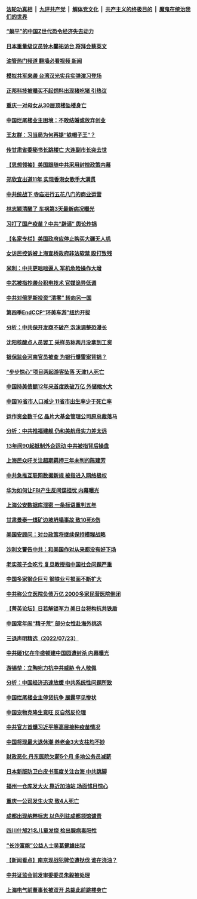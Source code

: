 ####  [法轮功真相](../../../../basic/blob/master/README.md?t=07251731) &nbsp;|&nbsp; [九评共产党](../../../../9ping.md/blob/master/README.md?t=07251731) &nbsp;|&nbsp; [解体党文化](../../../../jtdwh.md/blob/master/README.md?t=07251731)  &nbsp;|&nbsp; [共产主义的终极目的](../../../../gczydzjmd.md/blob/master/README.md?t=07251731) &nbsp;|&nbsp; [魔鬼在统治我们的世界](../../../../mgztzwmdsj.md/blob/master/README.md?t=07251731) 

#### [“躺平”的中国Z世代恐令经济失去动力](../pages/nsc413/n13788503.md?t=07251731) 

#### [日本重量级议员铃木馨祐访台 将拜会蔡英文](../pages/nsc413/n13788531.md?t=07251731) 

#### [油管热门频道 翻墙必看视频 新闻](http://45.76.130.85:81/youtube.html?07251731)

#### [模拟共军来袭 台湾汉光实兵实弹演习登场](../pages/nsc413/n13788316.md?t=07251731) 

#### [正邦科技被曝买不起饲料出现猪吃猪 引热议](../pages/nsc413/n13788392.md?t=07251731) 

#### [重庆一对母女从30层顶楼坠楼身亡](../pages/nsc413/n13788411.md?t=07251731) 


#### [中国烂尾楼业主困境：不敢结婚或放弃创业](../pages/nsc413/n13788283.md?t=07251731) 

#### [王友群：习当局为何再提“铁帽子王”？](../pages/nsc413/n13788244.md?t=07251731) 

#### [传甘肃省委秘书长跳楼亡 大连副市长突去世](../pages/nsc413/n13788331.md?t=07251731) 

#### [【思想领袖】美国跟随中共采用封控政策内幕](../pages/nsc413/n13773433.md?t=07251731) 

#### [郑欣宜出道11年 实现香港女歌手大满贯](../pages/nsc413/n13788258.md?t=07251731) 

#### [中共统战下 寺庙进行五花八门的商业运营](../pages/nsc413/n13788204.md?t=07251731) 

#### [林志颖清醒了 车祸第3天最新病况曝光](../pages/nsc413/n13788200.md?t=07251731) 

#### [习打了国产疫苗？中共“辟谣” 舆论炸锅](../pages/nsc413/n13788211.md?t=07251731) 

#### [【名家专栏】美国政府应停止购买大疆无人机](../pages/nsc413/n13788100.md?t=07251731) 

#### [女访民控诉被上海宣桥政府非法软禁 殴打致残](../pages/nsc413/n13788170.md?t=07251731) 

#### [米利：中共更咄咄逼人 军机危险操作大增](../pages/nsc413/n13788128.md?t=07251731) 

#### [中芯被指抄袭台积电技术 官媒诡异低调](../pages/nsc413/n13787259.md?t=07251731) 

#### [中共对俄罗斯投资“清零” 转向另一国](../pages/nsc413/n13788094.md?t=07251731) 

#### [第四季EndCCP“环美车游”纽约开拔](../pages/nsc413/n13788087.md?t=07251731) 

#### [分析：中共保开发商不破产 泡沫调整恐漫长](../pages/nsc413/n13788069.md?t=07251731) 

#### [沈阳核酸点人员罢工 采样员称两月没拿到工资](../pages/nsc413/n13788050.md?t=07251731) 

#### [银保监会河南官员被查 为银行爆雷案背锅？](../pages/nsc413/n13788007.md?t=07251731) 

#### [“步步惊心”项目两起游客坠落 天津1人死亡](../pages/nsc413/n13787973.md?t=07251731) 


#### [中国持美债额12年来首度跌破万亿 外储缩水大](../pages/nsc413/n13787993.md?t=07251731) 

#### [中国16省市人口减少 11省市出生率少于死亡率](../pages/nsc413/n13787976.md?t=07251731) 

#### [运作资金数千亿 晶片大基金管理公司原总裁落马](../pages/nsc413/n13787974.md?t=07251731) 

#### [分析：中共推福建舰 仍和美航母实力差太远](../pages/nsc413/n13784118.md?t=07251731) 

#### [13年间90起抵制外企运动 中共被指背后操盘](../pages/nsc413/n13787942.md?t=07251731) 

#### [上海民众吁关注超期羁押三年未判的陈建芳](../pages/nsc413/n13787893.md?t=07251731) 

#### [中共急推互联网数据新规 被指进入网络极权](../pages/nsc413/n13787870.md?t=07251731) 

#### [华为如何让FBI产生反间谍担忧 内幕曝光](../pages/nsc413/n13787864.md?t=07251731) 

#### [上海公安数据库泄密 一条标语重判五年](../pages/nsc413/n13787387.md?t=07251731) 

#### [甘肃景泰一煤矿边坡坍塌事故 致10死6伤](../pages/nsc413/n13787886.md?t=07251731) 

#### [美国安顾问：对台政策将继续保持模糊战略](../pages/nsc413/n13787883.md?t=07251731) 

#### [沙利文警告中共：和美国作对从来都没有好下场](../pages/nsc413/n13787840.md?t=07251731) 

#### [老实孩子会吃亏 复旦教授指中国社会问题严重](../pages/nsc413/n13787879.md?t=07251731) 

#### [中国多家钢企巨亏 钢铁业亏损面不断扩大](../pages/nsc413/n13787859.md?t=07251731) 

#### [中共称公立医院负债万亿 2000多家民营医院倒闭](../pages/nsc413/n13787863.md?t=07251731) 

#### [【菁英论坛】日若解锁军力 美日台将构抗共铁盾](../pages/nsc413/n13787855.md?t=07251731) 

#### [中国常年闹“精子荒” 部分女性赴海外挑选](../pages/nsc413/n13787851.md?t=07251731) 

#### [三退声明精选（2022/07/23）](../pages/nsc413/n13787822.md?t=07251731) 

#### [中共砸1亿在华盛顿建中国园遭封杀 内幕曝光](../pages/nsc413/n13787792.md?t=07251731) 

#### [游锡堃：立陶宛力抗中共威胁 令人敬佩](../pages/nsc413/n13787724.md?t=07251731) 

#### [分析：中国经济迅速放缓 中共系统性问题所致](../pages/nsc413/n13787310.md?t=07251731) 

#### [中国烂尾楼业主停贷抗争 展露罕见惨状](../pages/nsc413/n13787794.md?t=07251731) 

#### [中国宠物克隆生意旺 反自然反伦理](../pages/nsc413/n13787780.md?t=07251731) 

#### [中共官方首爆习近平等高层接种疫苗情况](../pages/nsc413/n13787776.md?t=07251731) 

#### [中国将现最大退休潮 养老金3大支柱均不妙](../pages/nsc413/n13787671.md?t=07251731) 

#### [财政恶化 丹东医院欠薪5个月 多地公务员减薪](../pages/nsc413/n13787612.md?t=07251731) 

#### [日本新版防卫白皮书高度关注台海 中共跳脚](../pages/nsc413/n13787655.md?t=07251731) 

#### [福州一仓库发大火 靠近加油站 场面怵目惊心](../pages/nsc413/n13787713.md?t=07251731) 

#### [重庆一公司发生火灾 致4人死亡](../pages/nsc413/n13787716.md?t=07251731) 

#### [成都出现纳粹标志 以色列驻成都领馆谴责](../pages/nsc413/n13787186.md?t=07251731) 

#### [四川什邡21名儿童发烧 检出腺病毒阳性](../pages/nsc413/n13787697.md?t=07251731) 

#### [“长沙富能”公益人士吴葛健雄出狱](../pages/nsc413/n13787641.md?t=07251731) 

#### [【新闻看点】南京现战犯牌位遭挞伐 谁在浇油？](../pages/nsc413/n13787396.md?t=07251731) 

#### [中共证监会前发审委委员朱毅被处理](../pages/nsc413/n13787634.md?t=07251731) 

#### [上海电气前董事长被双开 总裁此前跳楼身亡](../pages/nsc413/n13787570.md?t=07251731) 

<img src='http://gfw-breaker.win/goodnews/indexes/nsc413.md' width='0px' height='0px'/>
